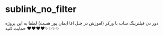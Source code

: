 # sublink_no_filter



دور دن فیلترینگ ساب با ورکر
(اموزش در چنل اقا ایمان پور هست)
لطفا به این پروژه حمایت کنید ❤️❤️❤️❤️✨✨✨✨
